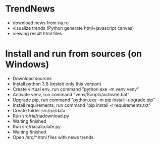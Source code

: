 # TrendNews

- download news from ria.ru
- visualize trends (Python generate html+javascript canvas)
- viewing result html files


# Install and run from sources (on Windows)

- Download sources
- Install python 3.8 (tested only this version)
- Create virtual env, run command "python.exe -m venv venv"
- Activate venv, run command "venv/Scripts/activate.bat"
- Upgrade pip, run command "python.exe -m pip install -upgrade pip"
- Install requirements, run command "pip install -r requirements.txt"
- Create folder src/ria/data
- Run src/ria/riadownload.py
- Waiting finished
- Run src/riacalculate.py
- Waiting finished
- Open /src/*.html files with news trends
